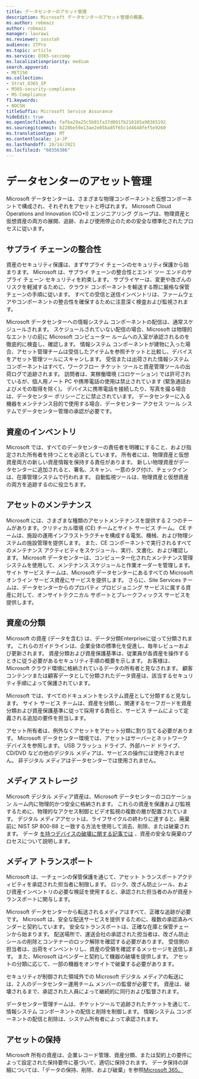```yaml
---
title: データセンターのアセット管理
description: Microsoft データセンターのアセット管理の概要。
ms.author: robmazz
author: robmazz
manager: laurawi
ms.reviewer: sosstah
audience: ITPro
ms.topic: article
ms.service: O365-seccomp
ms.localizationpriority: medium
search.appverid:
- MET150
ms.collection:
- Strat_O365_IP
- M365-security-compliance
- MS-Compliance
f1.keywords:
- NOCSH
titleSuffix: Microsoft Service Assurance
hideEdit: true
ms.openlocfilehash: fafba29a25c5b01fa37d091fb210185a98365192
ms.sourcegitcommit: b228be59e13ae2e05ba85f65c1d4648fef5e9260
ms.translationtype: MT
ms.contentlocale: ja-JP
ms.lasthandoff: 10/14/2021
ms.locfileid: "60356386"
---
```

# <a name="datacenter-asset-management"></a>データセンターのアセット管理

Microsoft データセンターは、さまざまな物理コンポーネントと仮想コンポーネントで構成され、それぞれをアセットと呼ばれます。 Microsoft Cloud Operations and Innovation (CO+I) エンジニアリング グループは、物理資産と仮想資産の両方の展開、追跡、および使用停止のための安全な標準化されたプロセスに従います。

## <a name="supply-chain-integrity"></a>サプライ チェーンの整合性

資産のセキュリティ保護は、まずサプライ チェーンのセキュリティ保護から始まります。 Microsoft は、サプライ チェーンの整合性とエンド ツー エンドのサプライ チェーン セキュリティを約束します。 サプライヤーは、変更や改ざんのリスクを軽減するために、クラウド コンポーネントを輸送する際に厳格な保管チェーンの手順に従います。 すべての受信と送信インベントリは、ファームウェアやコンポーネントの整合性を確保するために注意深く検査および監視されます。

Microsoft データセンターへの情報システム コンポーネントの配信は、通常スケジュールされます。 スケジュールされていない配信の場合、Microsoft は物理的なエントリの前に Microsoft コンピューター ルームへの入室が承認されるのを徹底的に検査し、確認します。 情報システム コンポーネントが建物に入った場合、アセット管理チームは受信したアイテムを参照チケットと比較し、デバイスをアセット管理ツールにスキャンします。 受信または出荷された情報システム コンポーネントはすべて、ワークフロー チケット ツールと資産管理ツールの出荷ログで追跡されます。 訪問者は、実稼働環境 (コロケーション) では許可されているが、個人用ノート PC や携帯電話の使用は禁止されています (緊急通話およびメモの取得を除く)。 デバイスに携帯電話を接続したり、写真を撮る場合は、データセンター ポリシーごとに禁止されています。 データセンターに入る機器をメンテナンス目的で使用する場合、データセンター アクセス ツール システムでデータセンター管理の承認が必要です。

## <a name="asset-inventory"></a>資産のインベントリ

Microsoft では、すべてのデータセンターの責任者を明確にすること、および指定された所有者を持つことを必須としています。 所有者には、物理資産と仮想資産両方の新しい資産情報を保持する責任があります。 新しい物理資産がデータセンターに追加されると、署名、スキャン、一意のタグ付け、チェックインは、在庫管理システムで行われます。 自動監視ツールは、物理資産と仮想資産の両方を追跡するのに役立ちます。

## <a name="asset-maintenance"></a>アセットのメンテナンス

Microsoft には、さまざまな種類のアセットメンテナンスを提供する 2 つのチームがあります。クリティカル環境 (CE) チームとサイト サービス チーム。 CE チームは、施設の運用インフラストラクチャを構成する電気、機械、および物理システムの施設管理を提供します。 また、CE コンポーネントで実行されるすべてのメンテナンス アクティビティをスケジュール、実行、文書化、および確認します。 Microsoft データセンターは、コンピューター化されたメンテナンス管理システムを使用して、メンテナンス スケジュールと作業オーダーを管理します。 サイト サービス チームは、Microsoft データセンターにあるすべての Microsoft オンライン サービス資産にサービスを提供します。 さらに、Site Services チームは、データセンターからのプロパティ プロビジョニング サービスに属する資産に対して、オンサイトテクニカル サポートとブレークフィックス サービスを提供します。

## <a name="asset-classification"></a>資産の分類

Microsoft の資産 (データを含む) は、データ分類Enterpriseに従って分類されます。 これらのガイドラインは、企業全体の標準化を促進し、毎年レビューおよび更新されます。 資産分類および資産保護基準は、従業員が各資産を操作するときに従う必要があるセキュリティ手順の概要を示します。 お客様は、Microsoft クラウド環境に格納されているデータの所有者と見なされます。 顧客コンテンツまたは顧客データとして分類されたデータ資産は、該当するセキュリティ手順によって保護されています。

Microsoft では、すべてのドキュメントをシステム資産として分類すると見なします。 サイト サービス チームは、資産を分類し、関連するセーフガードを資産分類および資産保護基準に従って採用する責任と、サービス チームによって定義される追加の要件を担当します。

アセット所有者は、例外なくアセットをアセット分類に割り当てる必要があります。 Microsoft データセンター環境では、アセットはサーバーとネットワーク デバイスを参照します。 USB フラッシュ ドライブ、外部ハード ドライブ、CD/DVD などの他のデジタル メディアは、サービスの操作には使用されません。 非デジタル メディアはデータセンターでは使用されません。

## <a name="media-storage"></a>メディア ストレージ

Microsoft デジタル メディア資産は、Microsoft データセンターのコロケーション ルーム内に物理的かつ安全に格納されます。 これらの資産を保護および監視するために、物理的なアクセス制御とビデオ監視の複数の層が配置されています。 デジタル メディアアセットは、ライフサイクルの終わりに達すると、廃棄前に NIST SP 800-88 と一致する方法を使用して消去、削除、または破棄されます。 データ [を持つデバイスの破壊に関する記事では](assurance-data-bearing-device-destruction.md) 、資産の安全な廃棄のプロセスについて説明します。

## <a name="media-transport"></a>メディア トランスポート

Microsoft は、一チェーンの保管保護を通じて、アセット トランスポートアクティビティを承認された担当者に制限します。 ロック、改ざん防止シール、および資産インベントリの必要な検証を使用すると、承認された担当者のみが資産トランスポートに関与します。

Microsoft データセンターから転送されるメディアはすべて、正確な追跡が必要です。 Microsoft は、安全な配送サービスを提供するために、複数の承認済みベンダーと契約しています。 安全なトランスポートは、正確な在庫と保管チェーンから始まります。 配送場所で、運送会社の承認された担当者は、改ざん防止シールの削除とコンテナーのロック解除を確認する必要があります。 受信側の担当者は、出荷をインベントリし、資産の受領を確認するメッセージを送信します。 また、Microsoft はベンダーと契約して機器の破壊を提供します。 アセットの分類に応じて、一部の機器をオンサイトで破棄する必要があります。

セキュリティが制御された領域外での Microsoft デジタル メディアの転送には、2 人のデータセンター運用チーム メンバーの監督が必要です。 資産は、破壊されるまで、承認された人員によって継続的に同行および監督されます。

データセンター管理チームは、チケットツールで追跡されたチケットを通じて、情報システム コンポーネントの配信と削除を制御します。 情報システム コンポーネントの配信と削除は、システム所有者によって承認されます。

## <a name="asset-retention"></a>アセットの保持

Microsoft 所有の資産は、企業レコード管理、資産分類、または契約上の要件によって設定された保持要件に基づいて、適切に保持されます。 データ保持の詳細については、「データの保持、削除、および破棄」を参照[Microsoft 365。](assurance-data-retention-deletion-and-destruction-overview.md)
